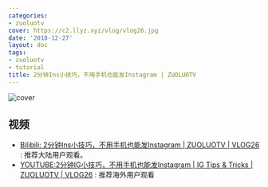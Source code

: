 ```yaml
---
categories:
- zuoluotv
cover: https://c2.llyz.xyz/vlog/vlog26.jpg
date: '2018-12-27'
layout: doc
tags:
- zuoluotv
- tutorial
title: 2分钟Ins小技巧，不用手机也能发Instagram | ZUOLUOTV
---
```


![cover](https://c2.llyz.xyz/vlog/vlog26.jpg)

## 视频

- [Bilibili: 2分钟Ins小技巧，不用手机也能发Instagram | ZUOLUOTV | VLOG26](https://www.bilibili.com/video/av39077059/) : 推荐大陆用户观看。
- [YOUTUBE:2分钟IG小技巧，不用手机也能发Instagram | IG Tips & Tricks | ZUOLUOTV | VLOG26](https://www.youtube.com/watch?v=DMHzAYfvdwc) : 推荐海外用户观看
